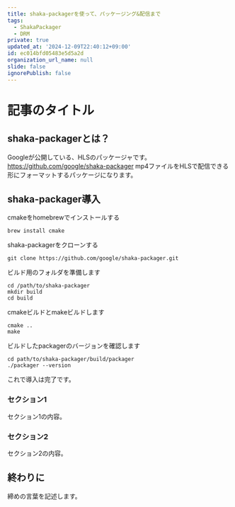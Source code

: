 ```yaml
---
title: shaka-packagerを使って、パッケージング&配信まで
tags:
  - ShakaPackager
  - DRM
private: true
updated_at: '2024-12-09T22:40:12+09:00'
id: ec014bfd05483e5d5a2d
organization_url_name: null
slide: false
ignorePublish: false
---
```


# 記事のタイトル

## shaka-packagerとは？
Googleが公開している、HLSのパッケージャです。
https://github.com/google/shaka-packager
mp4ファイルをHLSで配信できる形にフォーマットするパッケージになります。

## shaka-packager導入
cmakeをhomebrewでインストールする

```
brew install cmake
```
shaka-packagerをクローンする
```
git clone https://github.com/google/shaka-packager.git
```
ビルド用のフォルダを準備します
```
cd /path/to/shaka-packager
mkdir build
cd build
```
cmakeビルドとmakeビルドします
```
cmake ..
make
```
ビルドしたpackagerのバージョンを確認します
```
cd path/to/shaka-packager/build/packager
./packager --version
```
これで導入は完了です。



### セクション1
セクション1の内容。

### セクション2
セクション2の内容。

## 終わりに
締めの言葉を記述します。
